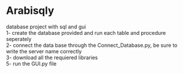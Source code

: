 # Arabisqly
database project with sql and gui <br>
1- create the database provided and run each table and procedure seperately <br>
2- connect the data base through the Connect_Database.py, be sure to write the server name correctly <br>
3- download all the requiered libraries <br>
5- run the GUI.py file <br>
